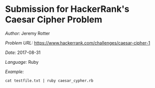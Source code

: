 # Submission for HackerRank's Caesar Cipher Problem 

*Author:* Jeremy Rotter

*Problem URL:* https://www.hackerrank.com/challenges/caesar-cipher-1

*Date:* 2017-08-31

*Language:* Ruby

*Example:* 
```
cat testfile.txt | ruby caesar_cypher.rb
```
